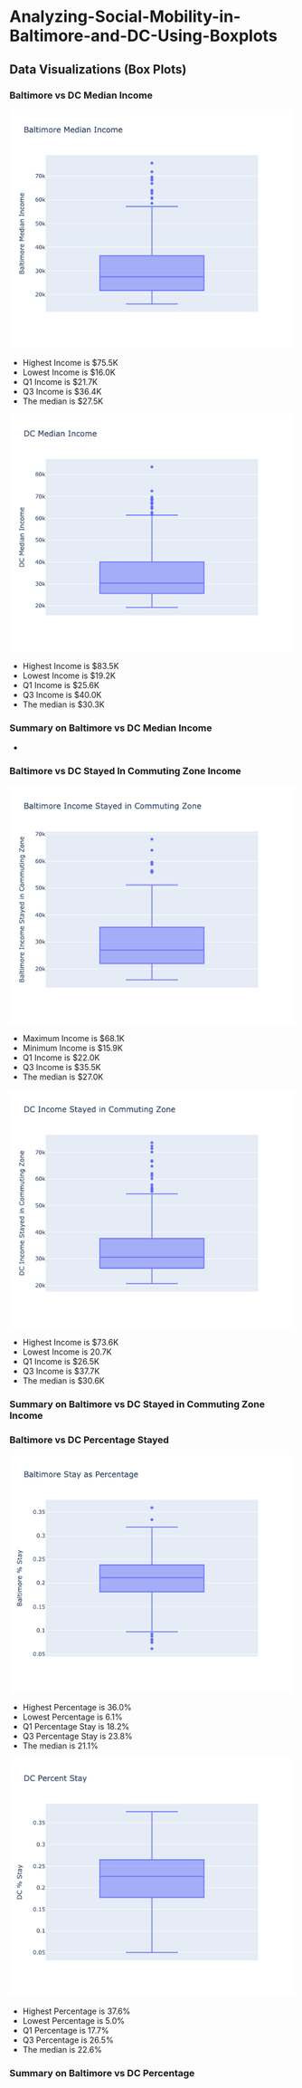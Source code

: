 # Analyzing-Social-Mobility-in-Baltimore-and-DC-Using-Boxplots



## Data Visualizations (Box Plots)

### Baltimore vs DC Median Income
![alt_text](https://github.com/yoselassie99/Analyzing-Social-Mobility-in-Baltimore-and-DC-Using-Boxplots/blob/main/BaltimoreMedianIncomePlot.png)
- Highest Income is $75.5K
- Lowest Income is $16.0K
- Q1 Income is $21.7K
- Q3 Income is $36.4K
- The median is $27.5K

![alt_text](https://github.com/yoselassie99/Analyzing-Social-Mobility-in-Baltimore-and-DC-Using-Boxplots/blob/main/DCMedianIncomeBox.png)
- Highest Income is $83.5K
- Lowest Income is $19.2K
- Q1 Income is $25.6K
- Q3 Income is $40.0K
- The median is $30.3K
### Summary on Baltimore vs DC Median Income 
- 

### Baltimore vs DC Stayed In Commuting Zone Income
![alt_text](https://github.com/yoselassie99/Analyzing-Social-Mobility-in-Baltimore-and-DC-Using-Boxplots/blob/main/BaltimoreIncomeStay.png)
- Maximum Income is $68.1K
- Minimum Income is $15.9K
- Q1 Income is $22.0K
- Q3 Income is $35.5K
- The median is $27.0K

![alt_text](https://github.com/yoselassie99/Analyzing-Social-Mobility-in-Baltimore-and-DC-Using-Boxplots/blob/main/DCIncomeStay.png)
- Highest Income is $73.6K
- Lowest Income is 20.7K
- Q1 Income is $26.5K
- Q3 Income is $37.7K
- The median is $30.6K
### Summary on Baltimore vs DC Stayed in Commuting Zone Income 

### Baltimore vs DC Percentage Stayed 
![alt_text](https://github.com/yoselassie99/Analyzing-Social-Mobility-in-Baltimore-and-DC-Using-Boxplots/blob/main/BaltimoreStayPercentage.png)
- Highest Percentage is 36.0%
- Lowest Percentage is 6.1%
- Q1 Percentage Stay is 18.2%
- Q3 Percentage Stay is 23.8%
- The median is 21.1%

![alt_text](https://github.com/yoselassie99/Analyzing-Social-Mobility-in-Baltimore-and-DC-Using-Boxplots/blob/main/DCStayPercentage.png)
- Highest Percentage is 37.6%
- Lowest Percentage is 5.0%
- Q1 Percentage is 17.7%
- Q3 Percentage is 26.5%
- The median is 22.6%

### Summary on Baltimore vs DC Percentage
